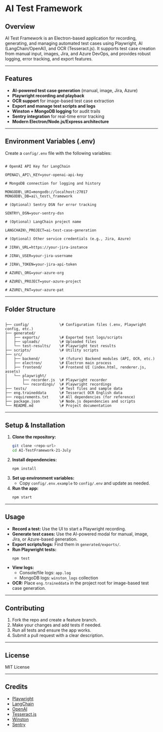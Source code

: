 # AI Test Framework

## Overview
AI Test Framework is an Electron-based application for recording, generating, and managing automated test cases using Playwright, AI (LangChain/OpenAI), and OCR (Tesseract.js). It supports test case creation from manual input, images, Jira, and Azure DevOps, and provides robust logging, error tracking, and export features.

---

## Features
- **AI-powered test case generation** (manual, image, Jira, Azure)
- **Playwright recording and playback**
- **OCR support** for image-based test case extraction
- **Export and manage test scripts and logs**
- **Winston + MongoDB logging** for audit trails
- **Sentry integration** for real-time error tracking
- **Modern Electron/Node.js/Express architecture**

---

## Environment Variables (.env)
Create a `config/.env` file with the following variables:

```

# OpenAI API Key for LangChain

OPENAI\_API\_KEY=your-openai-api-key

# MongoDB connection for logging and history

MONGODB\_URI=mongodb://localhost:27017
MONGODB\_DB=ai\_test\_framework

# (Optional) Sentry DSN for error tracking

SENTRY\_DSN=your-sentry-dsn

# (Optional) LangChain project name

LANGCHAIN\_PROJECT=ai-test-case-generation

# (Optional) Other service credentials (e.g., Jira, Azure)

# JIRA\_URL=https://your-jira-instance

# JIRA\_USER=your-jira-username

# JIRA\_TOKEN=your-jira-api-token

# AZURE\_ORG=your-azure-org

# AZURE\_PROJECT=your-azure-project

# AZURE\_PAT=your-azure-pat

```

---

## Folder Structure
```

├── config/              \# Configuration files (.env, Playwright config, etc.)
├── generated/
│   ├── exports/         \# Exported test logs/scripts
│   ├── uploads/         \# Uploaded files
│   └── test-results/    \# Playwright test results
├── scripts/             \# Utility scripts
├── src/
│   ├── backend/         \# (future) Backend modules (API, OCR, etc.)
│   ├── electron/        \# Electron main process
│   ├── frontend/        \# Frontend UI (index.html, renderer.js, assets)
│   └── playwright/
│       ├── recorder.js  \# Playwright recorder
│       └── recordings/  \# Playwright recordings
├── tests/               \# Test files and sample data
├── eng.traineddata      \# Tesseract OCR English data
├── requirements.txt     \# All dependencies (for reference)
├── package.json         \# Node.js dependencies and scripts
└── README.md            \# Project documentation

````

---

## Setup & Installation
1.  **Clone the repository:**
    ```sh
    git clone <repo-url>
    cd AI-TestFramework-21-July
    ```
2.  **Install dependencies:**
    ```sh
    npm install
    ```
3.  **Set up environment variables:**
    -   Copy `config/.env.example` to `config/.env` and update as needed.
4.  **Run the app:**
    ```sh
    npm start
    ```

---

## Usage
-   **Record a test:** Use the UI to start a Playwright recording.
-   **Generate test cases:** Use the AI-powered modal for manual, image, Jira, or Azure-based generation.
-   **Export scripts/logs:** Find them in `generated/exports/`.
-   **Run Playwright tests:**
    ```sh
    npm test
    ```
-   **View logs:**
    -   Console/file logs: `app.log`
    -   MongoDB logs: `winston_logs` collection
-   **OCR:** Place `eng.traineddata` in the project root for image-based test case generation.

---

## Contributing
1.  Fork the repo and create a feature branch.
2.  Make your changes and add tests if needed.
3.  Run all tests and ensure the app works.
4.  Submit a pull request with a clear description.

---

## License
MIT License

---

## Credits
-   [Playwright](https://playwright.dev/)
-   [LangChain](https://js.langchain.com/)
-   [OpenAI](https://openai.com/)
-   [Tesseract.js](https://tesseract.projectnaptha.com/)
-   [Winston](https://github.com/winstonjs/winston)
-   [Sentry](https://sentry.io/)
